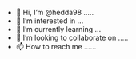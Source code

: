 - 👋 Hi, I’m @hedda98  .....
- 👀 I’m interested in ...
- 🌱 I’m currently learning ...
- 💞️ I’m looking to collaborate on .....
- 📫 How to reach me ......

<!---
hedda98/hedda98 is a ✨ special ✨ repository because its `README.md` (this file) appears on your GitHub profile.
You can click the Preview link to take a look at your changes.
--->
